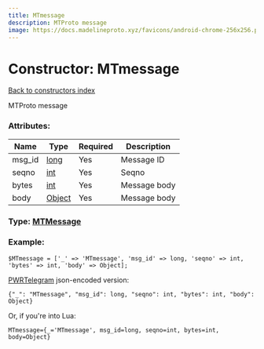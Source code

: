 ```yaml
---
title: MTmessage
description: MTProto message
image: https://docs.madelineproto.xyz/favicons/android-chrome-256x256.png
---
```

# Constructor: MTmessage  
[Back to constructors index](index.md)



MTProto message

### Attributes:

| Name     |    Type       | Required | Description |
|----------|---------------|----------|-------------|
|msg\_id|[long](../types/long.md) | Yes|Message ID|
|seqno|[int](../types/int.md) | Yes|Seqno|
|bytes|[int](../types/int.md) | Yes|Message body|
|body|[Object](../types/Object.md) | Yes|Message body|



### Type: [MTMessage](../types/MTMessage.md)


### Example:

```
$MTmessage = ['_' => 'MTmessage', 'msg_id' => long, 'seqno' => int, 'bytes' => int, 'body' => Object];
```  

[PWRTelegram](https://pwrtelegram.xyz) json-encoded version:

```
{"_": "MTmessage", "msg_id": long, "seqno": int, "bytes": int, "body": Object}
```


Or, if you're into Lua:  


```
MTmessage={_='MTmessage', msg_id=long, seqno=int, bytes=int, body=Object}

```


